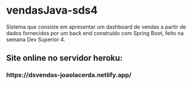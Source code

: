 <h1>vendasJava-sds4</h1>
Sistema que consiste em apresentar um dashboard de vendas a partir de dados fornecidos por um back end construído com Spring Boot, feito na semana Dev Superior 4.<br/>


<h2>Site online no servidor heroku: </h2>
<h3>https://dsvendas-joaolacerda.netlify.app/</h3>
